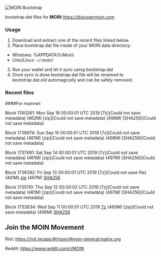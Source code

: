 ![MOIN Bootstrap](https://i.imgur.com/KjM1jMp.jpg)

bootstrap.dat files for **MOIN** https://discovermoin.com

### Usage

1. Download and extract one of the recent files linked below.
2. Place bootstrap.dat file inside of your MOIN data directory:
 - Windows: %APPDATA%\Moin\
 - Unix/Linux: ~/.moin/
3. Run your wallet and let it sync using bootstrap.dat
4. Once sync is done bootstrap.dat file will be renamed to bootstrap.dat.old automagically and can be safely removed.


### Recent files

####For mainnet:

Block 1740261: Mon Sep 16 00:00:01 UTC 2019 [7z](Could not save metadata) (462M) [zip](Could not save metadata) (498M) [SHA256](Could not save metadata)

Block 1738974: Sun Sep 15 00:00:01 UTC 2019 [7z](Could not save metadata) (461M) [zip](Could not save metadata) (498M) [SHA256](Could not save metadata)

Block 1737691: Sat Sep 14 00:00:01 UTC 2019 [7z](Could not save metadata) (461M) [zip](Could not save metadata) (497M) [SHA256](Could not save metadata)

Block 1736392: Fri Sep 13 00:00:01 UTC 2019 [7z](Could not save file) (461M) [zip](https://transfer.sh/rcH1o/bootstrap.dat.20190913.zip) (497M) [SHA256](https://transfer.sh/RgMgA/sha256.txt)

Block 1735110: Thu Sep 12 00:00:02 UTC 2019 [7z](Could not save metadata) (461M) [zip](Could not save metadata) (497M) [SHA256](Could not save metadata)

Block 1733834: Wed Sep 11 00:00:01 UTC 2019 [7z]() (460M) [zip](Could not save metadata) (496M) [SHA256](https://transfer.sh/h6cIB/sha256.txt)

## Join the MOIN Movement

Riot: https://riot.im/app/#/room/#moin-general:matrix.org

Reddit: https://www.reddit.com/r/MOIN
